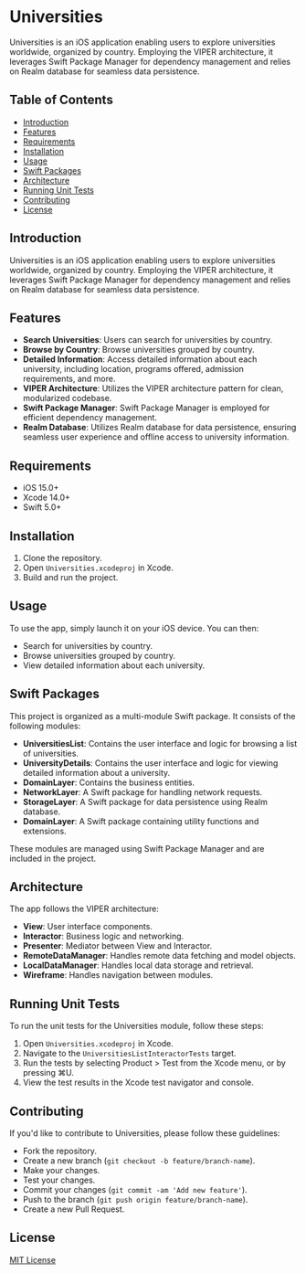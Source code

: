 # Universities

Universities is an iOS application enabling users to explore universities worldwide, organized by country. Employing the VIPER architecture, it leverages Swift Package Manager for dependency management and relies on Realm database for seamless data persistence.

## Table of Contents
- [Introduction](#introduction)
- [Features](#features)
- [Requirements](#requirements)
- [Installation](#installation)
- [Usage](#usage)
- [Swift Packages](#swift-packages)
- [Architecture](#architecture)
- [Running Unit Tests](#running-unit-tests)
- [Contributing](#contributing)
- [License](#license)

## Introduction
Universities is an iOS application enabling users to explore universities worldwide, organized by country. Employing the VIPER architecture, it leverages Swift Package Manager for dependency management and relies on Realm database for seamless data persistence.

## Features
- **Search Universities**: Users can search for universities by country.
- **Browse by Country**: Browse universities grouped by country.
- **Detailed Information**: Access detailed information about each university, including location, programs offered, admission requirements, and more.
- **VIPER Architecture**: Utilizes the VIPER architecture pattern for clean, modularized codebase.
- **Swift Package Manager**: Swift Package Manager is employed for efficient dependency management.
- **Realm Database**: Utilizes Realm database for data persistence, ensuring seamless user experience and offline access to university information.

## Requirements
- iOS 15.0+
- Xcode 14.0+
- Swift 5.0+

## Installation
1. Clone the repository.
2. Open `Universities.xcodeproj` in Xcode.
3. Build and run the project.

## Usage
To use the app, simply launch it on your iOS device. You can then:
- Search for universities by country.
- Browse universities grouped by country.
- View detailed information about each university.

## Swift Packages

This project is organized as a multi-module Swift package. It consists of the following modules:

- **UniversitiesList**: Contains the user interface and logic for browsing a list of universities.
- **UniversityDetails**: Contains the user interface and logic for viewing detailed information about a university.
- **DomainLayer**: Contains the business entities.
- **NetworkLayer**: A Swift package for handling network requests.
- **StorageLayer**: A Swift package for data persistence using Realm database.
- **DomainLayer**: A Swift package containing utility functions and extensions.

These modules are managed using Swift Package Manager and are included in the project.

## Architecture

The app follows the VIPER architecture:

- **View**: User interface components.
- **Interactor**: Business logic and networking.
- **Presenter**: Mediator between View and Interactor.
- **RemoteDataManager**: Handles remote data fetching and model objects.
- **LocalDataManager**: Handles local data storage and retrieval.
- **Wireframe**: Handles navigation between modules.

## Running Unit Tests
To run the unit tests for the Universities module, follow these steps:
1. Open `Universities.xcodeproj` in Xcode.
2. Navigate to the `UniversitiesListInteractorTests` target.
3. Run the tests by selecting Product > Test from the Xcode menu, or by pressing ⌘U.
4. View the test results in the Xcode test navigator and console.

## Contributing
If you'd like to contribute to Universities, please follow these guidelines:
- Fork the repository.
- Create a new branch (`git checkout -b feature/branch-name`).
- Make your changes.
- Test your changes.
- Commit your changes (`git commit -am 'Add new feature'`).
- Push to the branch (`git push origin feature/branch-name`).
- Create a new Pull Request.

## License
[MIT License](link-to-license)
